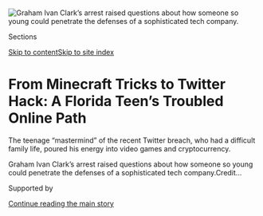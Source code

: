 <div id="app">

<div>

<div>

<div>

</div>

<div data-aria-hidden="false">

<div id="site-content" data-role="main">

<div>

<div class="css-1aor85t" style="opacity:0.000000001;z-index:-1;visibility:hidden">

<div class="css-1hqnpie">

<div class="css-epjblv">

<span class="css-17xtcya">[Technology](/section/technology)</span><span class="css-x15j1o">|</span><span class="css-fwqvlz">From
Minecraft Tricks to Twitter Hack: A Florida Teen’s Troubled Online
Path</span>

</div>

<div class="css-k008qs">

<div class="css-1iwv8en">

<span class="css-18z7m18"></span>

<div>

</div>

</div>

<span class="css-1n6z4y">https://nyti.ms/30n2H58</span>

<div class="css-1705lsu">

<div class="css-4xjgmj">

<div class="css-4skfbu" data-role="toolbar" data-aria-label="Social Media Share buttons, Save button, and Comments Panel with current comment count" data-testid="share-tools">

  - 
  - 
  - 
  - 
    
    <div class="css-6n7j50">
    
    </div>

  - 
  - 

</div>

</div>

</div>

</div>

</div>

</div>

<div id="NYT_TOP_BANNER_REGION" class="css-11qgg8s">

</div>

<div id="fullBleedHeaderContent">

<div class="css-n4ws9g">

![<span class="css-16f3y1r e13ogyst0" data-aria-hidden="true">Graham
Ivan Clark’s arrest raised questions about how someone so young could
penetrate the defenses of a sophisticated tech
company.</span>](https://static01.nyt.com/images/2020/08/02/business/02twitterteen-clark-copy/02twitterteen-clark-copy-articleLarge.jpg?quality=75&auto=webp&disable=upscale)

</div>

<div class="css-3z92zw">

<div class="css-6cn7ki">

<div class="NYTAppHideMasthead css-1bcu9v6 e1suatyy0">

<div class="section css-1o1qe8k e1suatyy2">

<div class="css-cu5p7t er09x8g0">

<div class="css-6n7j50">

</div>

<span class="css-1dv1kvn">Sections</span>

[Skip to content](#site-content)[Skip to site
index](#site-index)

</div>

<div class="css-10698na e1huz5gh0">

</div>

</div>

</div>

<div class="css-1sojcmr ehdk2mb0">

# From Minecraft Tricks to Twitter Hack: A Florida Teen’s Troubled Online Path

</div>

The teenage “mastermind” of the recent Twitter breach, who had a
difficult family life, poured his energy into video games and
cryptocurrency.

</div>

</div>

<div class="css-nwzfg5 e1gnum310">

<span class="css-1f9pvn2 technology">Graham Ivan Clark’s arrest raised
questions about how someone so young could penetrate the defenses of a
sophisticated tech
company.</span><span class="css-cnj6d5 e1z0qqy90" itemprop="copyrightHolder"><span class="css-1ly73wi e1tej78p0">Credit...</span><span><span></span></span></span>

</div>

<div id="sponsor-wrapper" class="css-1hyfx7x">

<div id="sponsor-slug" class="css-19vbshk">

Supported by

</div>

[Continue reading the main
story](#after-sponsor)

<div id="sponsor" class="ad sponsor-wrapper" style="text-align:center;height:100%;display:block">

</div>

<div id="after-sponsor">

</div>

</div>

<div class="css-1wx1auc e1gnum311">

<div class="css-18e8msd">

<div class="css-vp77d3 epjyd6m0">

<div class="css-1baulvz">

By [<span class="css-1baulvz" itemprop="name">Nathaniel
Popper</span>](https://www.nytimes.com/by/nathaniel-popper),
[<span class="css-1baulvz" itemprop="name">Kate
Conger</span>](https://www.nytimes.com/by/kate-conger) and
[<span class="css-1baulvz last-byline" itemprop="name">Kellen
Browning</span>](https://www.nytimes.com/by/kellen-browning)

</div>

</div>

  - 
    
    <div class="css-ld3wwf e16638kd2">
    
    Published Aug. 2, 2020Updated Aug. 4, 2020,
    <span class="css-epvm6">3:38 p.m.
    ET</span>
    
    </div>

  - 
    
    <div class="css-4xjgmj">
    
    <div class="css-pvvomx" data-role="toolbar" data-aria-label="Social Media Share buttons, Save button, and Comments Panel with current comment count" data-testid="share-tools">
    
      - 
      - 
      - 
      - 
        
        <div class="css-6n7j50">
        
        </div>
    
      - 
      - 
    
    </div>
    
    </div>

</div>

<div class="css-tk9fsr">

[Leer en
español](https://www.nytimes.com/es/2020/08/04/espanol/negocios/joven-florida-hacker-twitter.html "Read in Spanish")

</div>

</div>

</div>

<div class="section meteredContent css-1r7ky0e" name="articleBody" itemprop="articleBody">

<div class="css-1fanzo5 StoryBodyCompanionColumn">

<div class="css-53u6y8">

For Graham Ivan Clark, the online mischief-making started early.

By the age of 10, he was playing the video game Minecraft, in part to
escape what he told friends was an unhappy home life. In Minecraft, he
became known as an adept scammer with an explosive temper who cheated
people out of their money, several friends said.

At 15, he joined an online hackers’ forum. By 16, he had gravitated to
the world of Bitcoin, appearing to involve himself in a theft of
$856,000 of the cryptocurrency, though he was never charged for it,
social media and legal records show. On Instagram posts afterward, he
showed up with designer sneakers and a bling-encrusted Rolex.

The teenager’s digital misbehavior ended on Friday when [the police
arrested
him](https://www.nytimes.com/2020/07/31/technology/twitter-hack-arrest.html)
at a Tampa, Fla., apartment. Florida prosecutors said Mr. Clark, now 17,
was the “mastermind” of a [prominent hack last
month](https://www.nytimes.com/2020/07/17/technology/twitter-hackers-interview.html),
accusing him of tricking his way into Twitter’s systems and [taking over
the
accounts](https://www.nytimes.com/2020/07/15/technology/twitter-hack-bill-gates-elon-musk.html)
of some of the world’s most famous people, including Barack Obama, Kanye
West and Jeff Bezos.

His arrest raised questions about how someone so young could penetrate
the defenses of what was supposedly one of Silicon Valley’s most
sophisticated technology companies. Mr. Clark, who prosecutors said
worked with at least two others to hack
[Twitter](https://www.nytimes.com/2020/08/03/technology/ftc-twitter-privacy-violations.html)
but was the leader, is being charged as an adult with 30 felonies.

</div>

</div>

<div class="css-1fanzo5 StoryBodyCompanionColumn">

<div class="css-53u6y8">

Millions of teenagers play the same video games and interact in the same
online forums as Mr. Clark. But what emerges in interviews with more
than a dozen people who know him, along with legal documents, online
forensic work and social media archives, is a picture of a youth who had
a strained relationship with his family and who spent much of his life
online becoming skilled at convincing people to give him money, photos
and information.

“He scammed me for a little bit of money when I was just a kid,” said
Colby Meeds, 19, a Minecraft player who said Mr. Clark stole $50 from
him in 2016 by offering to sell him a digital cape for a Minecraft
character but not delivering it.

</div>

</div>

<div class="css-79elbk" data-testid="photoviewer-wrapper">

<div class="css-z3e15g" data-testid="photoviewer-wrapper-hidden">

</div>

<div class="css-1a48zt4 ehw59r15" data-testid="photoviewer-children">

![<span class="css-16f3y1r e13ogyst0" data-aria-hidden="true">The
Twitter hackers asked for Bitcoin to be sent to them via dozens of
high-profile
accounts.</span>](https://static01.nyt.com/images/2020/08/03/business/03twitterteen-3/merlin_174606657_99a08768-0e18-4af8-afd1-a79cbbedd123-articleLarge.jpg?quality=75&auto=webp&disable=upscale)

</div>

</div>

<div class="css-1fanzo5 StoryBodyCompanionColumn">

<div class="css-53u6y8">

Reached via a brief video call on Sunday from the Hillsborough County
Jail in Tampa, Mr. Clark appeared in a black sleeveless shirt, his hair
tumbling into his eyes. “What are your questions?” he asked, before
pushing back his chair and hanging up. He is scheduled for a virtual
court appearance on Tuesday.

Mr. Clark and his sister grew up in Tampa with their mother, Emiliya
Clark, a Russian immigrant who holds certifications to work as a
facialist and as a real estate broker. Reached at her home, his mother
declined to comment. His father lives in Indiana, according to public
documents; he did not return a request for comment. His parents divorced
when he was 7.

</div>

</div>

<div class="css-1fanzo5 StoryBodyCompanionColumn">

<div class="css-53u6y8">

Mr. Clark doted on his dog and didn’t like school or have many friends,
said James Xio, who met Mr. Clark online several years ago. He had a
habit of moving between emotional extremes, flying off the handle over
small transgressions, Mr. Xio said.

“He’d get mad mad,” said Mr. Xio, 18. “He had a thin patience.”

Abishek Patel, 19, who played Minecraft with Mr. Clark, defended him.
“He has a good heart and always looks out for the people who he cares
about,” he said.

In 2016, Mr. Clark set up a YouTube channel, according to the social
media monitoring firm SocialBlade. He built an audience of thousands of
fans and became known for playing a violent version of Minecraft called
Hardcore Factions, under user names like “Open” and “OpenHCF.”

But he became even better known for taking money from other Minecraft
players. People can pay for upgrades with the game, like accessories for
their characters.

One tactic used by Mr. Clark was appearing to sell desirable user names
for Minecraft and then not actually providing the buyer with that user
name. He also offered to sell the capes for Minecraft characters, but
sometimes vanished after other players sent him
money.

</div>

</div>

<div class="css-79elbk" data-testid="photoviewer-wrapper">

<div class="css-z3e15g" data-testid="photoviewer-wrapper-hidden">

</div>

<div class="css-1a48zt4 ehw59r15" data-testid="photoviewer-children">

<div class="css-1xdhyk6 erfvjey0">

<span class="css-1ly73wi e1tej78p0">Image</span>

<div class="css-zjzyr8">

<div data-testid="lazyimage-container" style="height:488.48888888888894px">

</div>

</div>

</div>

<span class="css-16f3y1r e13ogyst0" data-aria-hidden="true">Some of the
online profiles tied to Mr. Clark that were banned because of his online
behavior.</span>

</div>

</div>

<div class="css-1fanzo5 StoryBodyCompanionColumn">

<div class="css-53u6y8">

Mr. Clark once offered to sell his own Minecraft user name, “Open,” said
Nick Jerome, 21, a student at Christopher Newport University in
Virginia. The two messaged over Skype and Mr. Jerome, who was then 17,
said he sent about $100 for the user name because he thought it was
cool. Then Mr. Clark blocked him.

</div>

</div>

<div class="css-1fanzo5 StoryBodyCompanionColumn">

<div class="css-53u6y8">

“I was just kind of a dumb teenager, and looking back, there’s no way I
should have ever done this,” Mr. Jerome said. “Why should I ever have
trusted this dude?”

In late 2016 and early 2017, other Minecraft players produced videos on
YouTube [describing](https://www.youtube.com/watch?v=CvrPXbk-BXw) how
they had lost money or faced online attacks after brushes with Mr.
Clark’s alias “Open.” In some of those videos, Mr. Clark, who can be
heard using racist and sexist epithets, also talked about being home
schooled while making $5,000 a month from his Minecraft activities.

Mr. Clark’s real identity rarely showed up online. At one point, he
revealed his face and gaming setup online, and some players called him
Graham. His name was also mentioned in [a 2017 Twitter
post](https://twitter.com/opengrahamclark/status/848014008632344576).

Mr. Clark’s interests soon expanded to the video game
[Fortnite](https://www.nytimes.com/2018/07/25/arts/what-is-fortnite-battle-royale-nyt.html)
and the lucrative world of cryptocurrencies. He joined an online forum
for hackers, known as OGUsers, and used the screen name Graham$. His
OGUsers account was registered from the same internet protocol address
in Tampa that had been attached to his Minecraft accounts, according to
research done for The Times by the online forensics firm Echosec.

Mr. Clark described himself on OGUsers as a “full time crypto trader
dropout” and said he was “focused on just making money all around for
everyone.” Graham$ was later banned from the community, according to
posts uncovered by Echosec, after the moderators said he failed to pay
Bitcoin to another user who had already sent him money to complete a
transaction.

</div>

</div>

<div class="css-79elbk" data-testid="photoviewer-wrapper">

<div class="css-z3e15g" data-testid="photoviewer-wrapper-hidden">

</div>

<div class="css-1a48zt4 ehw59r15" data-testid="photoviewer-children">

<div class="css-1xdhyk6 erfvjey0">

<span class="css-1ly73wi e1tej78p0">Image</span>

<div class="css-zjzyr8">

<div data-testid="lazyimage-container" style="height:257.77777777777777px">

</div>

</div>

</div>

<span class="css-16f3y1r e13ogyst0" data-aria-hidden="true">Mr. Clark’s
online misbehavior ended on Friday when police arrested him at his
apartment in Tampa,
Fla.</span><span class="css-cnj6d5 e1z0qqy90" itemprop="copyrightHolder"><span class="css-1ly73wi e1tej78p0">Credit...</span><span>Octavio
Jones for The New York Times</span></span>

</div>

</div>

<div class="css-1fanzo5 StoryBodyCompanionColumn">

<div class="css-53u6y8">

Still, Mr. Clark had already harnessed OGUsers to find his way into a
hacker community known for taking over people’s phone numbers to access
all of the online accounts attached to the numbers, an [attack known as
SIM
swapping](https://www.nytimes.com/2017/08/21/business/dealbook/phone-hack-bitcoin-virtual-currency.html).
The main goal was to drain victims’ cryptocurrency accounts.

</div>

</div>

<div class="css-1fanzo5 StoryBodyCompanionColumn">

<div class="css-53u6y8">

In 2019, hackers remotely seized control of the phone of Gregg Bennett,
a tech investor in the Seattle area. Within a few minutes, they had
secured Mr. Bennett’s online accounts, including his Amazon and email
accounts, as well as 164 Bitcoins that were worth $856,000 at the time
and would be worth $1.8 million today.

Mr. Bennett soon received an extortion note, which he shared with The
Times. It was signed by Scrim, another of Mr. Clark’s online aliases,
according to several of his online friends.

“We just want the remainder of the funds in the Bittrex,” Scrim wrote,
referring to the Bitcoin exchange from which the coins had been taken.
“We are always one step ahead and this is your easiest option.”

In April, the Secret Service seized 100 Bitcoins from Mr. Clark,
according to government forfeiture documents. A few weeks later, Mr.
Bennett received a letter from the Secret Service saying they had
recovered 100 of his Bitcoins, citing the same code that was assigned to
the coins seized from Mr. Clark.

It is unclear whether other people were involved in the incident or what
happened to the remaining 64 Bitcoins.

Mr. Bennett said in an interview that a Secret Service agent told him
that the person with the stolen Bitcoins was not arrested because he was
a minor. The Secret Service did not respond to a request for comment.

By then, Mr. Clark was living in his own apartment in a Tampa condo
complex. He had an expensive gaming setup, a balcony and a view of a
grassy park, according to friends and social media posts.

</div>

</div>

<div class="css-1fanzo5 StoryBodyCompanionColumn">

<div class="css-53u6y8">

Two neighbors said that Mr. Clark kept to himself, coming and going at
unusual hours and driving a white BMW 3 Series.

On an Instagram account that has since been taken down, @error, Mr.
Clark also shared videos of himself swaying to rap music in designer
sneakers. He was given a shout-out on Instagram by a jeweler to the
hip-hop elite, with a picture showing that Mr. Clark, as @error, had
purchased a gem-encrusted Rolex.

Mr. Xio, who became close friends with Mr. Clark, said the April run-in
with the Secret Service shook Mr. Clark.

“He knew he was given a second chance,” Mr. Xio said. “And he wanted to
work on being as legit as possible.”

But less than two weeks after the Secret Service seizure, prosecutors
said Mr. Clark began working to get inside Twitter. According to a
government affidavit, Mr. Clark convinced a “Twitter employee that he
was a co-worker in the IT department and had the employee provide
credentials to access the customer service portal.”

For help, Mr. Clark found accomplices on OGUsers, according to the
charging documents. The accomplices offered to broker the sale of
Twitter accounts that had cool user names, like @w, while Mr. Clark
would enter Twitter’s systems and change ownership of the accounts,
according to the filings and accounts from the
accomplices.

</div>

</div>

<div class="css-79elbk" data-testid="photoviewer-wrapper">

<div class="css-z3e15g" data-testid="photoviewer-wrapper-hidden">

</div>

<div class="css-1a48zt4 ehw59r15" data-testid="photoviewer-children">

<div class="css-1xdhyk6 erfvjey0">

<span class="css-1ly73wi e1tej78p0">Image</span>

<div class="css-zjzyr8">

<div data-testid="lazyimage-container" style="height:257.77777777777777px">

</div>

</div>

</div>

<span class="css-16f3y1r e13ogyst0" data-aria-hidden="true">The Twitter
hack unfolded on July 15. For help, Mr. Clark found accomplices on
OGUsers, legal filings
said.</span><span class="css-cnj6d5 e1z0qqy90" itemprop="copyrightHolder"><span class="css-1ly73wi e1tej78p0">Credit...</span><span>Jim
Wilson/The New York Times</span></span>

</div>

</div>

<div class="css-1fanzo5 StoryBodyCompanionColumn">

<div class="css-53u6y8">

The hack unfolded on July 15. A few days later, one accomplice, who went
by the name “lol,” [told The
Times](https://www.nytimes.com/2020/07/17/technology/twitter-hackers-interview.html)
that the person they knew as the mastermind began cheating the customers
who wanted to covertly buy the Twitter accounts. The hacker took the
money and handed over the account, but then quickly reclaimed it by
using his access to Twitter’s systems to boot out the client. It was
reminiscent of what Mr. Clark had done earlier on Minecraft.

</div>

</div>

<div class="css-1fanzo5 StoryBodyCompanionColumn">

<div class="css-53u6y8">

When Mr. Clark’s online acquaintances learned he had been charged with
the hack, several said they were not surprised.

“He never really seemed to care about anyone but himself,” said Connor
Belcher, a gamer known as @iMakeMcVidz who had previously teamed up on a
separate YouTube channel with Mr. Clark before becoming one of his
online critics.

Susan Jacobson contributed reporting from Tampa, Fla. Sheelagh McNeil
and Jack Begg contributed research.

</div>

</div>

<div>

</div>

</div>

<div>

</div>

<div>

</div>

<div>

</div>

<div>

<div id="bottom-wrapper" class="css-1ede5it">

<div id="bottom-slug" class="css-l9onyx">

Advertisement

</div>

[Continue reading the main
story](#after-bottom)

<div id="bottom" class="ad bottom-wrapper" style="text-align:center;height:100%;display:block;min-height:90px">

</div>

<div id="after-bottom">

</div>

</div>

</div>

</div>

</div>

## Site Index

<div>

</div>

## Site Information Navigation

  - [© <span>2020</span> <span>The New York Times
    Company</span>](https://help.nytimes.com/hc/en-us/articles/115014792127-Copyright-notice)

<!-- end list -->

  - [NYTCo](https://www.nytco.com/)
  - [Contact
    Us](https://help.nytimes.com/hc/en-us/articles/115015385887-Contact-Us)
  - [Work with us](https://www.nytco.com/careers/)
  - [Advertise](https://nytmediakit.com/)
  - [T Brand Studio](http://www.tbrandstudio.com/)
  - [Your Ad
    Choices](https://www.nytimes.com/privacy/cookie-policy#how-do-i-manage-trackers)
  - [Privacy](https://www.nytimes.com/privacy)
  - [Terms of
    Service](https://help.nytimes.com/hc/en-us/articles/115014893428-Terms-of-service)
  - [Terms of
    Sale](https://help.nytimes.com/hc/en-us/articles/115014893968-Terms-of-sale)
  - [Site
    Map](https://spiderbites.nytimes.com)
  - [Help](https://help.nytimes.com/hc/en-us)
  - [Subscriptions](https://www.nytimes.com/subscription?campaignId=37WXW)

</div>

</div>

</div>

</div>
